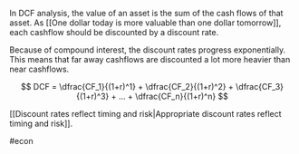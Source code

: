 In DCF analysis, the value of an asset is the sum of the cash flows of that asset. As [[One dollar today is more valuable than one dollar tomorrow]], each cashflow should be discounted by a discount rate.

Because of compound interest, the discount rates progress exponentially. This means that far away cashflows are discounted a lot more heavier than near cashflows.

$$
DCF = \dfrac{CF_1}{(1+r)^1} + \dfrac{CF_2}{(1+r)^2} + \dfrac{CF_3}{(1+r)^3} + ... + \dfrac{CF_n}{(1+r)^n}
$$

[[Discount rates reflect timing and risk|Appropriate discount rates reflect timing and risk]]. 

#econ